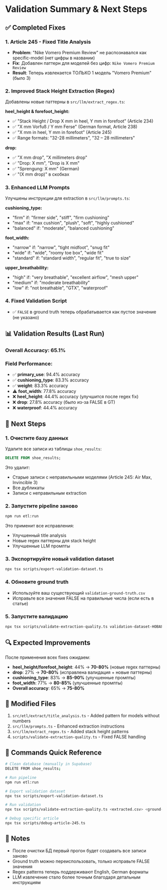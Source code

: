 # Validation Summary & Next Steps

## ✅ Completed Fixes

### 1. **Article 245 - Fixed Title Analysis**
- **Problem**: "Nike Vomero Premium Review" не распознавался как specific-model (нет цифры в названии)
- **Fix**: Добавлен паттерн для моделей без цифр: `Nike Vomero Premium Review`
- **Result**: Теперь извлекается ТОЛЬКО 1 модель "Vomero Premium" (было 3)

### 2. **Improved Stack Height Extraction (Regex)**
Добавлены новые паттерны в `src/llm/extract_regex.ts`:

**heel_height & forefoot_height:**
- ✅ "Stack Height / Drop X mm in heel, Y mm in forefoot" (Article 234)
- ✅ "X mm Vorfuß / Y mm Ferse" (German format, Article 238)
- ✅ "X mm in heel, Y mm in forefoot" (Article 245)
- ✅ Range formats: "32-28 millimeters", "32 – 28 millimeters"

**drop:**
- ✅ "X mm drop", "X millimeters drop"
- ✅ "Drop: X mm", "Drop is X mm"
- ✅ "Sprengung: X mm" (German)
- ✅ "(X mm drop)" в скобках

### 3. **Enhanced LLM Prompts**
Улучшены инструкции для extraction в `src/llm/prompts.ts`:

**cushioning_type:**
- "firm" if: "firmer side", "stiff", "firm cushioning"
- "max" if: "max cushion", "plush", "soft", "highly cushioned"
- "balanced" if: "moderate", "balanced cushioning"

**foot_width:**
- "narrow" if: "narrow", "tight midfoot", "snug fit"
- "wide" if: "wide", "roomy toe box", "wide fit"
- "standard" if: "standard width", "regular fit", "true to size"

**upper_breathability:**
- "high" if: "very breathable", "excellent airflow", "mesh upper"
- "medium" if: "moderate breathability"
- "low" if: "not breathable", "GTX", "waterproof"

### 4. **Fixed Validation Script**
- ✅ `FALSE` в ground truth теперь обрабатывается как пустое значение (не указано)

## 📊 Validation Results (Last Run)

### Overall Accuracy: **65.1%**

### Field Performance:
- ✅ **primary_use**: 94.4% accuracy
- ✅ **cushioning_type**: 83.3% accuracy
- ✅ **weight**: 83.3% accuracy
- ⚠️  **foot_width**: 77.8% accuracy
- ❌ **heel_height**: 44.4% accuracy (улучшится после regex fix)
- ❌ **drop**: 27.8% accuracy (было из-за FALSE в GT)
- ❌ **waterproof**: 44.4% accuracy

## 🎯 Next Steps

### 1. **Очистите базу данных**
Удалите все записи из таблицы `shoe_results`:

```sql
DELETE FROM shoe_results;
```

Это удалит:
- Старые записи с неправильными моделями (Article 245: Air Max, Invincible 3)
- Все дубликаты
- Записи с неправильным extraction

### 2. **Запустите pipeline заново**
```bash
npm run etl:run
```

Это применит все исправления:
- Улучшенный title analysis
- Новые regex паттерны для stack height
- Улучшенные LLM промпты

### 3. **Экспортируйте новый validation dataset**
```bash
npx tsx scripts/export-validation-dataset.ts
```

### 4. **Обновите ground truth**
- Используйте ваш существующий `validation-ground-truth.csv`
- Исправьте все значения FALSE на правильные числа (если есть в статье)

### 5. **Запустите валидацию**
```bash
npx tsx scripts/validate-extraction-quality.ts validation-dataset-НОВАЯ-ДАТА.csv validation-ground-truth.csv
```

## 🔍 Expected Improvements

После применения всех fixes ожидаем:

- **heel_height/forefoot_height**: 44% → **70-80%** (новые regex паттерны)
- **drop**: 27% → **70-80%** (исправлена валидация + новые паттерны)
- **cushioning_type**: 83% → **85-90%** (улучшенные промпты)
- **foot_width**: 77% → **80-85%** (улучшенные промпты)
- **Overall accuracy**: 65% → **75-80%**

## 📁 Modified Files

1. `src/etl/extract/title_analysis.ts` - Added pattern for models without numbers
2. `src/llm/prompts.ts` - Enhanced extraction instructions
3. `src/llm/extract_regex.ts` - Added stack height patterns
4. `scripts/validate-extraction-quality.ts` - Fixed FALSE handling

## 🚀 Commands Quick Reference

```bash
# Clean database (manually in Supabase)
DELETE FROM shoe_results;

# Run pipeline
npm run etl:run

# Export validation dataset
npx tsx scripts/export-validation-dataset.ts

# Run validation
npx tsx scripts/validate-extraction-quality.ts <extracted.csv> <ground-truth.csv>

# Debug specific article
npx tsx scripts/debug-article-245.ts
```

## 📝 Notes

- После очистки БД первый прогон будет создавать все записи заново
- Ground truth можно переиспользовать, только исправьте FALSE значения
- Regex patterns теперь поддерживают English, German форматы
- LLM извлечение стало более точным благодаря детальным инструкциям
